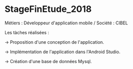# StageFinEtude_2018

Métiers : Développeur d'application mobile / Société : CIBEL

Les tàches réalisées : 

-> Proposition d'une conception de l'application.

-> Implémentation de l'application dans l'Android Studio.

-> Création d'une base de données Mysql.
